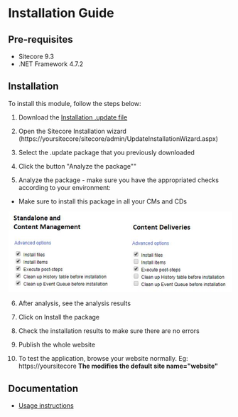 # Installation Guide

## Pre-requisites

- Sitecore 9.3
- .NET Framework 4.7.2

## Installation

To install this module, follow the steps below:

1. Download the [Installation .update file](https://github.com/Sitecore-Hackathon/2020-Team-Go-Horse/blob/master/sc.package/GoHorse.Marketplace.1.0.update?raw=true)

2. Open the Sitecore Installation wizard (https://yoursitecore/sitecore/admin/UpdateInstallationWizard.aspx)

3. Select the .update package that you previously downloaded 

4. Click the button "Analyze the package""

5. Analyze the package - make sure you have the appropriated checks according to your environment:
* Make sure to install this package in all your CMs and CDs

![Analyze the package](images/analyze-pack.jpg?raw=true "Analyze the package") 

6. After analysis, see the analysis results

7. Click on Install the package

8. Check the installation results to make sure there are no errors

9. Publish the whole website

10. To test the application, browse your website normally. Eg: https://yoursitecore
**The modifies the default site name="website"**


## Documentation

* [Usage instructions](usage.md)